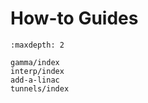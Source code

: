 
# How-to Guides

```{toctree}
:maxdepth: 2

gamma/index
interp/index
add-a-linac
tunnels/index
```
